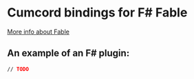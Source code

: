 # Cumcord bindings for F# Fable

[More info about Fable](https://fable.io)

## An example of an F# plugin:

```fs
// TODO
```
